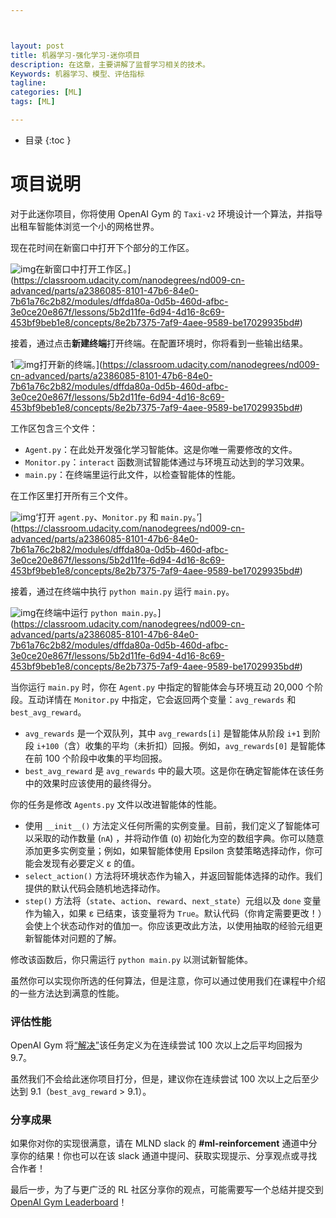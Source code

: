 ```yaml
---



layout: post
title: 机器学习-强化学习-迷你项目
description: 在这章，主要讲解了监督学习相关的技术。
Keywords: 机器学习、模型、评估指标
tagline: 
categories: [ML]
tags: [ML]

---
```




* 目录
 {:toc  }
# 

# 项目说明



对于此迷你项目，你将使用 OpenAI Gym 的 `Taxi-v2` 环境设计一个算法，并指导出租车智能体浏览一个小的网格世界。

现在花时间在新窗口中打开下个部分的工作区。



![img](/Users/weixu/github/hetaodie.github.io/assets/media/uda-ml/supervisedlearning/1-11.png)在新窗口中打开工作区。](https://classroom.udacity.com/nanodegrees/nd009-cn-advanced/parts/a2386085-8101-47b6-84e0-7b61a76c2b82/modules/dffda80a-0d5b-460d-afbc-3e0ce20e867f/lessons/5b2d11fe-6d94-4d16-8c69-453bf9beb1e8/concepts/8e2b7375-7af9-4aee-9589-be17029935bd#)



接着，通过点击**新建终端**打开终端。在配置环境时，你将看到一些输出结果。



1![img](/Users/weixu/github/hetaodie.github.io/assets/media/uda-ml/supervisedlearning/1-112.png)打开新的终端。](https://classroom.udacity.com/nanodegrees/nd009-cn-advanced/parts/a2386085-8101-47b6-84e0-7b61a76c2b82/modules/dffda80a-0d5b-460d-afbc-3e0ce20e867f/lessons/5b2d11fe-6d94-4d16-8c69-453bf9beb1e8/concepts/8e2b7375-7af9-4aee-9589-be17029935bd#)



工作区包含三个文件：

- `Agent.py`：在此处开发强化学习智能体。这是你唯一需要修改的文件。
- `Monitor.py`：`interact` 函数测试智能体通过与环境互动达到的学习效果。
- `main.py`：在终端里运行此文件，以检查智能体的性能。

在工作区里打开所有三个文件。



![img](/Users/weixu/github/hetaodie.github.io/assets/media/uda-ml/supervisedlearning/1-1123.png)‘打开 `agent.py`、`Monitor.py` 和 `main.py`。’](https://classroom.udacity.com/nanodegrees/nd009-cn-advanced/parts/a2386085-8101-47b6-84e0-7b61a76c2b82/modules/dffda80a-0d5b-460d-afbc-3e0ce20e867f/lessons/5b2d11fe-6d94-4d16-8c69-453bf9beb1e8/concepts/8e2b7375-7af9-4aee-9589-be17029935bd#)



接着，通过在终端中执行 `python main.py` 运行 `main.py`。



![img](/Users/weixu/github/hetaodie.github.io/assets/media/uda-ml/supervisedlearning/1-21.png)在终端中运行 `python main.py`。](https://classroom.udacity.com/nanodegrees/nd009-cn-advanced/parts/a2386085-8101-47b6-84e0-7b61a76c2b82/modules/dffda80a-0d5b-460d-afbc-3e0ce20e867f/lessons/5b2d11fe-6d94-4d16-8c69-453bf9beb1e8/concepts/8e2b7375-7af9-4aee-9589-be17029935bd#)



当你运行 `main.py` 时，你在 `Agent.py` 中指定的智能体会与环境互动 20,000 个阶段。互动详情在 `Monitor.py` 中指定，它会返回两个变量：`avg_rewards` 和 `best_avg_reward`。

- `avg_rewards` 是一个双队列，其中 `avg_rewards[i]` 是智能体从阶段 `i+1` 到阶段 `i+100`（含）收集的平均（未折扣）回报。例如，`avg_rewards[0]` 是智能体在前 100 个阶段中收集的平均回报。
- `best_avg_reward` 是 `avg_rewards` 中的最大项。这是你在确定智能体在该任务中的效果时应该使用的最终得分。

你的任务是修改 `Agents.py` 文件以改进智能体的性能。

- 使用 `__init__()` 方法定义任何所需的实例变量。目前，我们定义了智能体可以采取的动作数量 (`nA`) ，并将动作值 (`Q`) 初始化为空的数组字典。你可以随意添加更多实例变量；例如，如果智能体使用 Epsilon 贪婪策略选择动作，你可能会发现有必要定义 ε 的值。
- `select_action()` 方法将环境状态作为输入，并返回智能体选择的动作。我们提供的默认代码会随机地选择动作。
- `step()` 方法将（`state`、`action`、`reward`、`next_state`）元组以及 `done` 变量作为输入，如果 ε 已结束，该变量将为 `True`。默认代码（你肯定需要更改！）会使上个状态动作对的值加一。你应该更改此方法，以使用抽取的经验元组更新智能体对问题的了解。

修改该函数后，你只需运行 `python main.py` 以测试新智能体。

虽然你可以实现你所选的任何算法，但是注意，你可以通过使用我们在课程中介绍的一些方法达到满意的性能。



### 评估性能



OpenAI Gym 将[“解决”](https://gym.openai.com/envs/Taxi-v1/)该任务定义为在连续尝试 100 次以上之后平均回报为 9.7。

虽然我们不会给此迷你项目打分，但是，建议你在连续尝试 100 次以上之后至少达到 9.1（`best_avg_reward` > 9.1）。



### 分享成果



如果你对你的实现很满意，请在 MLND slack 的 **#ml-reinforcement** 通道中分享你的结果！你也可以在该 slack 通道中提问、获取实现提示、分享观点或寻找合作者！

最后一步，为了与更广泛的 RL 社区分享你的观点，可能需要写一个总结并提交到 [OpenAI Gym Leaderboard](https://github.com/openai/gym/wiki/Leaderboard)！